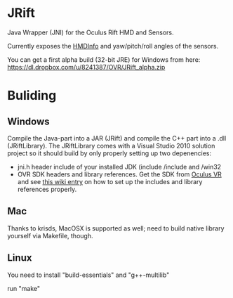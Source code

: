 JRift
=====

Java Wrapper (JNI) for the Oculus Rift HMD and Sensors.

Currently exposes the [HMDInfo](https://developer.oculusvr.com/doc/html/class_o_v_r_1_1_h_m_d_info.html) and yaw/pitch/roll angles of the sensors.

You can get a first alpha build (32-bit JRE) for Windows from here:
https://dl.dropbox.com/u/8241387/OVR/JRift_alpha.zip

Buliding
========

Windows
-------

Compile the Java-part into a JAR (JRift) and compile the C++ part into a .dll (JRiftLibrary).
The JRiftLibrary comes with a Visual Studio 2010 solution project so it should build by only properly setting up two depenencies:
* jni.h header include of your installed JDK (include <jdk-dir>/include and <jdk-dir>/win32
* OVR SDK headers and library references. Get the SDK from [Oculus VR](https://developer.oculusvr.com) and see [this wiki entry](https://developer.oculusvr.com/wiki/Minimal_Oculus_Application) on how to set up the includes and library references properly.

Mac
---

Thanks to krisds, MacOSX is supported as well; need to build native library yourself via Makefile, though.

Linux
-----

You need to install "build-essentials" and "g++-multilib"

run "make"

